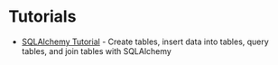 # Tutorials
- [SQLAlchemy Tutorial](./sqlalchemy-tutorial/) - Create tables, insert data into tables, query tables, and join tables with SQLAlchemy